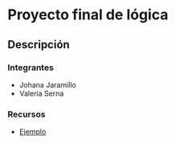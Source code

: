 # Proyecto final de lógica
## Descripción
### Integrantes 
- Johana Jaramillo
- Valeria Serna

### Recursos
- [Ejemplo](https://github.com/adam-p/markdown-here/wiki/Markdown-Cheatsheet#links)
